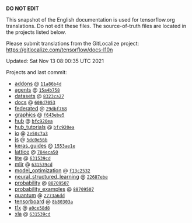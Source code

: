 __DO NOT EDIT__

This snapshot of the English documentation is used for tensorflow.org
translations. Do not edit these files. The source-of-truth files are located in
the projects listed below.

Please submit translations from the GitLocalize project: https://gitlocalize.com/tensorflow/docs-l10n

Updated: Sat Nov 13 08:00:35 UTC 2021

Projects and last commit:

- [addons](https://github.com/tensorflow/addons/tree/master/docs) @ <a href='https://github.com/tensorflow/addons/commit/11a86b4d4961961a6ea56e6cb0439fcacd261a6e'><code>11a86b4d</code></a>
- [agents](https://github.com/tensorflow/agents/tree/master/docs) @ <a href='https://github.com/tensorflow/agents/commit/15a4b75829aa848234ff7494af5c3b7c0e6b60a7'><code>15a4b758</code></a>
- [datasets](https://github.com/tensorflow/datasets/tree/master/docs) @ <a href='https://github.com/tensorflow/datasets/commit/8323ca27e3a6ff5e289b030b509fc10a25a549b6'><code>8323ca27</code></a>
- [docs](https://github.com/tensorflow/docs/tree/master/site/en) @ <a href='https://github.com/tensorflow/docs/commit/608d705317c1e5ce11302f3e624700a2369a34ed'><code>608d7053</code></a>
- [federated](https://github.com/tensorflow/federated/tree/main/docs) @ <a href='https://github.com/tensorflow/federated/commit/29dbf768d9d0afed26d0fc798c7a146c79c49660'><code>29dbf768</code></a>
- [graphics](https://github.com/tensorflow/graphics/tree/master/tensorflow_graphics/g3doc) @ <a href='https://github.com/tensorflow/graphics/commit/f643ebe5ad4c2199511994824640f227cd92de0d'><code>f643ebe5</code></a>
- [hub](https://github.com/tensorflow/hub/tree/master/docs) @ <a href='https://github.com/tensorflow/hub/commit/bfc920eabacc68598df0772f0c76d9f46d28a411'><code>bfc920ea</code></a>
- [hub_tutorials](https://github.com/tensorflow/hub/tree/master/examples/colab) @ <a href='https://github.com/tensorflow/hub/commit/bfc920eabacc68598df0772f0c76d9f46d28a411'><code>bfc920ea</code></a>
- [io](https://github.com/tensorflow/io/tree/master/docs) @ <a href='https://github.com/tensorflow/io/commit/2e50c7a33ba21f651397bb5261b45aa187420092'><code>2e50c7a3</code></a>
- [js](https://github.com/tensorflow/tfjs-website/tree/master/docs) @ <a href='https://github.com/tensorflow/tfjs-website/commit/5dc0e56b49ce2138479de36c315ca0e81671ff94'><code>5dc0e56b</code></a>
- [keras_guides](https://github.com/tensorflow/docs/tree/snapshot-keras/site/en/guide/keras) @ <a href='https://github.com/tensorflow/docs/commit/1553ae1e4a149be71703e2ee60173b3d1e0e8c00'><code>1553ae1e</code></a>
- [lattice](https://github.com/tensorflow/lattice/tree/master/docs) @ <a href='https://github.com/tensorflow/lattice/commit/784eca50cbdfedf39f183cc7d298c9fe376b69c0'><code>784eca50</code></a>
- [lite](https://github.com/tensorflow/tensorflow/tree/master/tensorflow/lite/g3doc) @ <a href='https://github.com/tensorflow/tensorflow/commit/631539cd2e84c9d0105e7ec36a3c11721b6d8c53'><code>631539cd</code></a>
- [mlir](https://github.com/tensorflow/tensorflow/tree/master/tensorflow/compiler/mlir/g3doc) @ <a href='https://github.com/tensorflow/tensorflow/commit/631539cd2e84c9d0105e7ec36a3c11721b6d8c53'><code>631539cd</code></a>
- [model_optimization](https://github.com/tensorflow/model-optimization/tree/master/tensorflow_model_optimization/g3doc) @ <a href='https://github.com/tensorflow/model-optimization/commit/f13c2532f2ac6acfb63ff19481269e85f42e15b1'><code>f13c2532</code></a>
- [neural_structured_learning](https://github.com/tensorflow/neural-structured-learning/tree/master/g3doc) @ <a href='https://github.com/tensorflow/neural-structured-learning/commit/22687ebe125307d1c79a540c48a2c24d66aa8414'><code>22687ebe</code></a>
- [probability](https://github.com/tensorflow/probability/tree/main/tensorflow_probability/g3doc) @ <a href='https://github.com/tensorflow/probability/commit/88709507c592a2f0ba3e22762b7d3f0010d69caf'><code>88709507</code></a>
- [probability_examples](https://github.com/tensorflow/probability/tree/main/tensorflow_probability/examples/jupyter_notebooks) @ <a href='https://github.com/tensorflow/probability/commit/88709507c592a2f0ba3e22762b7d3f0010d69caf'><code>88709507</code></a>
- [quantum](https://github.com/tensorflow/quantum/tree/master/docs) @ <a href='https://github.com/tensorflow/quantum/commit/2773a6dde43f0039254551af56c2e9519f4787c0'><code>2773a6dd</code></a>
- [tensorboard](https://github.com/tensorflow/tensorboard/tree/master/docs) @ <a href='https://github.com/tensorflow/tensorboard/commit/8b80303afbf047e939626ae06af0eabc6cc8f0e1'><code>8b80303a</code></a>
- [tfx](https://github.com/tensorflow/tfx/tree/master/docs) @ <a href='https://github.com/tensorflow/tfx/commit/a0ce58d8a9897291c5754fb384abe41222415e35'><code>a0ce58d8</code></a>
- [xla](https://github.com/tensorflow/tensorflow/tree/master/tensorflow/compiler/xla/g3doc) @ <a href='https://github.com/tensorflow/tensorflow/commit/631539cd2e84c9d0105e7ec36a3c11721b6d8c53'><code>631539cd</code></a>


